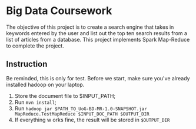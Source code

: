 # Big Data Coursework
The objective of this project is to create a search engine that takes in keywords entered by the user and list out the top ten search results from a list of articles from a database. This project implements Spark Map-Reduce to complete the project.

## Instruction

Be reminded, this is only for test.
Before we start, make sure you've already installed hadoop on your laptop.
1. Store the document file to $INPUT_PATH;
2. Run `mvn install`;
3. Run `hadoop jar $PATH_TO_UoG-BD-MR-1.0-SNAPSHOT.jar MapReduce.TestMapReduce $INPUT_DOC_PATH $OUTPUT_DIR`
4. If everything w orks fine, the result will be stored in `$OUTPUT_DIR`
